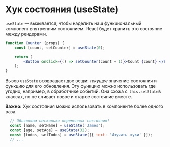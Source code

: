 # Хук состояния \(useState\)

`useState` — вызывается, чтобы наделить наш функциональный компонент внутренним состоянием. React будет хранить это состояние между рендерами. 

```jsx
function Counter (props) {
    const [count, setCounter] = useState(0);

    return (
        <Button onClick={() => setCounter(count + 1)}>Count {count} </Button>
    );
}
```

Вызов `useState` возвращает две вещи: _текущее_ значение состояния и функцию для его обновления. Эту функцию можно использовать где угодно, например, в обработчике событий. Она схожа с `this.setState`в классах, но не сливает новое и старое состояние вместе.

**Важно:** Хук состояния можно использовать в компоненте более одного раза.

```jsx
  // Объявляем несколько переменных состояния!
  const [name, setName] = useState('James');
  const [age, setAge] = useState(32);
  const [todos, setTodos] = useState([{ text: 'Изучить хуки' }]);
  // ...
```

